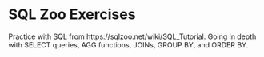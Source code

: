 <h1>SQL Zoo Exercises</h1>

<p>Practice with SQL from https://sqlzoo.net/wiki/SQL_Tutorial. Going in depth with SELECT queries, AGG functions, JOINs, GROUP BY, and ORDER BY.</p>

